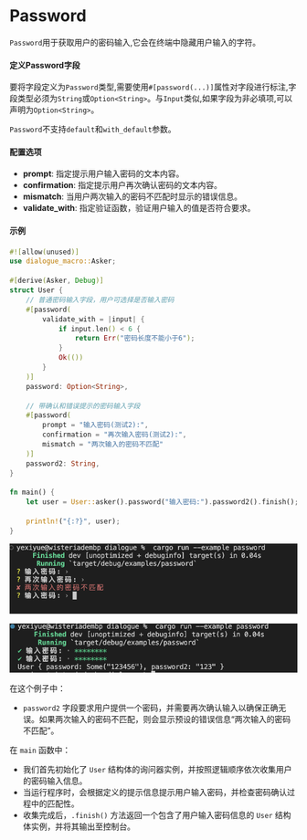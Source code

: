 Password
=========

`Password`用于获取用户的密码输入,它会在终端中隐藏用户输入的字符。

#### 定义Password字段

要将字段定义为`Password`类型,需要使用`#[password(...)]`属性对字段进行标注,字段类型必须为`String`或`Option<String>`。与`Input`类似,如果字段为非必填项,可以声明为`Option<String>`。

`Password`不支持`default`和`with_default`参数。

#### 配置选项

- **prompt**: 指定提示用户输入密码的文本内容。
- **confirmation**: 指定提示用户再次确认密码的文本内容。
- **mismatch**: 当用户两次输入的密码不匹配时显示的错误信息。
- **validate_with**: 指定验证函数，验证用户输入的值是否符合要求。

#### 示例

```rust
#![allow(unused)]
use dialogue_macro::Asker;

#[derive(Asker, Debug)]
struct User {
    // 普通密码输入字段，用户可选择是否输入密码
    #[password(
        validate_with = |input| {
            if input.len() < 6 {
                return Err("密码长度不能小于6");
            }
            Ok(())
        }
    )]
    password: Option<String>,

    // 带确认和错误提示的密码输入字段
    #[password(
        prompt = "输入密码(测试2):",
        confirmation = "再次输入密码(测试2):",
        mismatch = "两次输入的密码不匹配"
    )]
    password2: String,
}

fn main() {
    let user = User::asker().password("输入密码:").password2().finish();

    println!("{:?}", user);
}

```

![image-20240316142937549](password.assets/image-20240316142937549.png)

![image-20240316143000299](password.assets/image-20240316143000299.png)

在这个例子中：

- `password2` 字段要求用户提供一个密码，并需要再次确认输入以确保正确无误。如果两次输入的密码不匹配，则会显示预设的错误信息“两次输入的密码不匹配”。

在 `main` 函数中：

- 我们首先初始化了 `User` 结构体的询问器实例，并按照逻辑顺序依次收集用户的密码输入信息。
- 当运行程序时，会根据定义的提示信息提示用户输入密码，并检查密码确认过程中的匹配性。
- 收集完成后，`.finish()` 方法返回一个包含了用户输入密码信息的 `User` 结构体实例，并将其输出至控制台。
